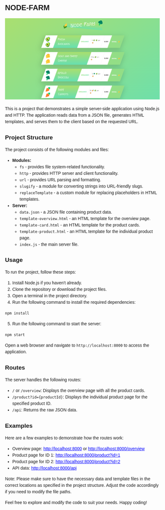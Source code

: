 <body style="font-family: Arial, sans-serif; line-height: 1.5; margin: 2rem;">
  <h1 style="font-size: 1.5rem; margin-bottom: 1rem;">NODE-FARM</h1>
  <img src="./images/MainPage.png" alt="mainpage">

  <p style="line-height: 1.5;">This is a project that demonstrates a simple server-side application using Node.js and HTTP. The application reads data from a JSON file, generates HTML templates, and serves them to the client based on the requested URL.</p>

  <h2 style="font-size: 1.2rem; margin-bottom: 0.5rem;">Project Structure</h2>

  <p style="line-height: 1.5;">The project consists of the following modules and files:</p>

  <ul>
    <li><strong>Modules:</strong>
      <ul>
        <li><code>fs</code> - provides file system-related functionality.</li>
        <li><code>http</code> - provides HTTP server and client functionality.</li>
        <li><code>url</code> - provides URL parsing and formatting.</li>
        <li><code>slugify</code> - a module for converting strings into URL-friendly slugs.</li>
        <li><code>replaceTemplate</code> - a custom module for replacing placeholders in HTML templates.</li>
      </ul>
    </li>
    <li><strong>Server:</strong>
      <ul>
        <li><code>data.json</code> - a JSON file containing product data.</li>
        <li><code>template-overview.html</code> - an HTML template for the overview page.</li>
        <li><code>template-card.html</code> - an HTML template for the product cards.</li>
        <li><code>template-product.html</code> - an HTML template for the individual product page.</li>
        <li><code>index.js</code> - the main server file.</li>
      </ul>
    </li>
  </ul>

  <h2 style="font-size: 1.2rem; margin-bottom: 0.5rem;">Usage</h2>

  <p style="line-height: 1.5;">To run the project, follow these steps:</p>

  <ol>
    <li>Install Node.js if you haven't already.</li>
    <li>Clone the repository or download the project files.</li>
    <li>Open a terminal in the project directory.</li>
    <li>Run the following command to install the required dependencies:</li>
  </ol>

  <pre><code>npm install</code></pre>

  <ol start="5">
    <li>Run the following command to start the server:</li>
  </ol>

  <pre><code>npm start</code></pre>

  <p style="line-height: 1.5;">Open a web browser and navigate to <code>http://localhost:8000</code> to access the application.</p>

  <h2 style="font-size: 1.2rem; margin-bottom: 0.5rem;">Routes</h2>

  <p style="line-height: 1.5;">The server handles the following routes:</p>

  <ul>
    <li><code>/</code> or <code>/overview</code>: Displays the overview page with all the product cards.</li>
    <li><code>/product?id={productId}</code>: Displays the individual product page for the specified product ID.</li>
    <li><code>/api</code>: Returns the raw JSON data.</li>
  </ul>

  <h2 style="font-size: 1.2rem; margin-bottom: 0.5rem;">Examples</h2>

  <p style="line-height: 1.5;">Here are a few examples to demonstrate how the routes work:</p>

  <ul>
    <li>Overview page: <a href="http://localhost:8000" style="color: blue;">http://localhost:8000</a> or <a href="http://localhost:8000/overview" style="color: blue;">http://localhost:8000/overview</a></li>
    <li>Product page for ID 1: <a href="http://localhost:8000/product?id=1" style="color: blue;">http://localhost:8000/product?id=1</a></li>
    <li>Product page for ID 2: <a href="http://localhost:8000/product?id=2" style="color: blue;">http://localhost:8000/product?id=2</a></li>
    <li>API data: <a href="http://localhost:8000/api" style="color: blue;">http://localhost:8000/api</a></li>
  </ul>

  <p style="line-height: 1.5;">Note: Please make sure to have the necessary data and template files in the correct locations as specified in the project structure. Adjust the code accordingly if you need to modify the file paths.</p>

  <p style="line-height: 1.5;">Feel free to explore and modify the code to suit your needs. Happy coding!</p>
</body>
